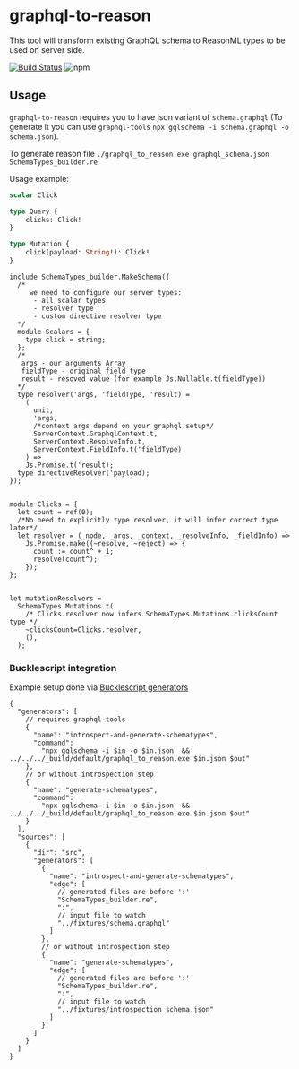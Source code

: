 # graphql-to-reason

This tool will transform existing GraphQL schema to ReasonML types to be used on server side.

[![Build Status](https://travis-ci.org/Coobaha/graphql-to-reason.svg?branch=master)](https://travis-ci.org/Coobaha/graphql-to-reason)
![npm](https://img.shields.io/npm/v/graphql-to-reason.svg)

## Usage

`graphql-to-reason` requires you to have json variant of `schema.graphql` (To generate it you can use `graphql-tools` `npx gqlschema -i schema.graphql -o schema.json`).

To generate reason file
`./graphql_to_reason.exe graphql_schema.json SchemaTypes_builder.re`


Usage example:

```graphql
scalar Click

type Query {
    clicks: Click!
}

type Mutation {
    click(payload: String!): Click!
}
```

```reasonml
include SchemaTypes_builder.MakeSchema({
  /*
     we need to configure our server types:
      - all scalar types
      - resolver type
      - custom directive resolver type
  */
  module Scalars = {
    type click = string;
  };
  /*
   args - our arguments Array
   fieldType - original field type
   result - resoved value (for example Js.Nullable.t(fieldType))
  */
  type resolver('args, 'fieldType, 'result) =
    (
      unit,
      'args,
      /*context args depend on your graphql setup*/
      ServerContext.GraphqlContext.t,
      ServerContext.ResolveInfo.t,
      ServerContext.FieldInfo.t('fieldType)
    ) =>
    Js.Promise.t('result);
  type directiveResolver('payload);
});


module Clicks = {
  let count = ref(0);
  /*No need to explicitly type resolver, it will infer correct type later*/
  let resolver = (_node, _args, _context, _resolveInfo, _fieldInfo) =>
    Js.Promise.make((~resolve, ~reject) => {
      count := count^ + 1;
      resolve(count^);
    });
};


let mutationResolvers =
  SchemaTypes.Mutations.t(
    /* Clicks.resolver now infers SchemaTypes.Mutations.clicksCount type */
    ~clicksCount=Clicks.resolver,
    (),
  );
```

### Bucklescript integration

Example setup done via [Bucklescript generators](https://bucklescript.github.io/docs/en/build-advanced#customize-rules-generators-support)

```
{
  "generators": [
    // requires graphql-tools
    {
      "name": "introspect-and-generate-schematypes",
      "command":
        "npx gqlschema -i $in -o $in.json  && ../../../_build/default/graphql_to_reason.exe $in.json $out"
    },
    // or without introspection step
    {
      "name": "generate-schematypes",
      "command":
        "npx gqlschema -i $in -o $in.json  && ../../../_build/default/graphql_to_reason.exe $in.json $out"
    }
  ],
  "sources": [
    {
      "dir": "src",
      "generators": [
        {
          "name": "introspect-and-generate-schematypes",
          "edge": [
            // generated files are before ':'
            "SchemaTypes_builder.re",
            ":",
            // input file to watch
            "../fixtures/schema.graphql"
          ]
        },
        // or without introspection step
        {
          "name": "generate-schematypes",
          "edge": [
            // generated files are before ':'
            "SchemaTypes_builder.re",
            ":",
            // input file to watch
            "../fixtures/introspection_schema.json"
          ]
        }
      ]
    }
  ]
}
```
